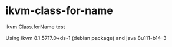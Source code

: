 # ikvm-class-for-name
ikvm Class.forName test

Using ikvm 8.1.5717.0+ds-1 (debian package) and java 8u111-b14-3
